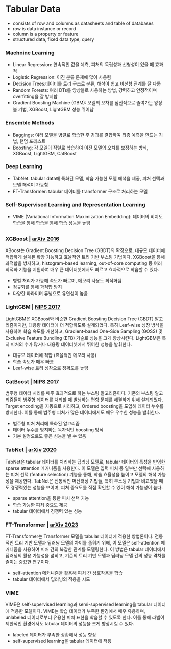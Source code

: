# Tabular Data

* consists of row and columns as datasheets and table of databases
* row is data instance or record
* column is a property or feature
* structured data, fixed data type, query

### Machnine Learning

* Linear Regression: 연속적인 값을 예측, 피처의 독립성과 선형성이 있을 때 효과적
* Logistic Regression: 이진 분류 문제에 많이 사용됨
* Decision Trees:데이터를 트리 구조로 분류, 해석이 쉽고 비선형 관계를 잘 다룸
* Random Forests: 여러 DTs를 앙상블로 사용하는 방법, 강력하고 안정적이며 overfitting을 잘 방지함
* Gradient Boosting Machine (GBM): 모델의 오차를 점진적으로 줄여가는 앙상블 기법, XGBoost, LightGBM 성능 뛰어남

### Ensemble Methods

* Baggings: 여러 모델을 병렬로 학습한 후 경과를 결합하여 최종 예측을 만드는 기법, 랜덤 포레스트
* Boosting: 각 모델이 직렬로 학습하여 이전 모델의 오차를 보정하는 방식, XGBoost, LightGBM, CatBoost

### Deep Learning

* TabNet: tabular data에 특화된 모델, 학습 가능한 모델 해석을 제공, 피처 선택과 모델 해석이 가능함
* FT-Transformer: tabular 데이터를 transformer 구조로 처리하는 모델

### Self-Supervised Learning and Representation Learning

* VIME (Variational Information Maximization Embedding): 데이터의 비지도 학습을 통해 학습을 통해 학습 성능을 높임

##

### XGBoost | [arXiv 2016](https://arxiv.org/abs/1603.02754)

XBoost는 Gradient Boosting Decision Tree (GBDT)의 확장으로, 대규모 데이터에 적합하게 설계된 확장 가능하고 효율적인 트리 기반 부스팅 기법이다. XGBoost을 통해 과적합을 방지하고, histogram-based learning, out-of-core computing 등 여러 최적화 기능을 지원하여 매우 큰 데이터셋에서도 빠르고 효과적으로 학습할 수 있다.

* 병렬 처리가 가능해 속도가 빠르며, 메모리 사용도 최적화됨
* 정규화를 통해 과적합 방지
* 다양한 파라미터 튜닝으로 유연성이 높음

### LightGBM | [NIPS 2017](https://papers.nips.cc/paper_files/paper/2022/hash/77911ed9e6e864ca1a3d165b2c3cb258-Abstract.html)

LightGBM은 XGBoost와 비슷한 Gradient Boosting Decision Tree (GBDT) 알고리즘이지만, 대용량 데이터에 더 적합하도록 설계되었다. 특히 Leaf-wise 성장 방식을 사용하여 학습 속도를 개선하고, Gradient-based One-Side Sampling (GOSS) 및 Exclusive Feature Bundling (EFB) 기술로 성능을 크게 향상시킨다. LightGBM은 특히 피처의 수가 많거나 대용량 데이터셋에서 뛰어한 성능을 발휘한다.

* 대규모 데이터에 적합 (효율적인 메모리 사용)
* 학습 속도가 매우 빠름
* Leaf-wise 트리 성장으로 정확도를 높임

### CatBoost | [NIPS 2017](chrome-extension://efaidnbmnnnibpcajpcglclefindmkaj/http://learningsys.org/nips17/assets/papers/paper_11.pdf)

범주형 데이터 처리를 매주 효과적으로 하는 부스팅 알고리즘이다. 기존의 부스팅 알고리즘들이 범주형 데이터를 처리할 때 발생하는 편향 문제를 해결하기 위해 설계되었다. Target encoding을 자동으로 처리하고, Ordered boosting을 도입해 데이터 누수를 방지한다. 이를 통해 범주형 피처가 많은 데이터에서도 매우 우수한 성능을 발휘한다.

* 범주형 피처 처리에 특화된 알고리즘
* 데이터 누수를 방지하는 독자적인 boosting 방식
* 기본 설정으로도 좋은 성능을 낼 수 있음

### TabNet | [arXiv 2020](chrome-extension://efaidnbmnnnibpcajpcglclefindmkaj/https://arxiv.org/pdf/1908.07442)

TabNet은 tabular 데이터를 처리하는 딥러닝 모델로, tabular 데이터의 특성을 반영한 sparse attention 메커니즘을 사용한다. 이 모델은 입력 피처 중 일부만 선택해 사용하는 피처 선택 (feature selection) 기능을 통해, 학습 효율성을 높이고 모델의 해석 가능성을 제공한다. TabNet은 전통적인 머신러닝 기법들, 특히 부스팅 기법과 비교했을 때도 경쟁력있는 성능을 보이며, 피처 중요도를 직접 확인할 수 있어 해석 가능성이 높다.

* sparse attention을 통한 피처 선택 가능
* 학습 가능한 피처 중요도 제공
* tabular 데이터에서 경쟁력 있는 성능

### FT-Transformer | [arXiv 2023](chrome-extension://efaidnbmnnnibpcajpcglclefindmkaj/https://arxiv.org/pdf/2106.11959)

FT-Transformer는 Transformer 모델을 tabular 데이터에 적용한 방법론이다. 전통적인 트리 기반 모델과 딥러닝 모델의 차이를 좁히기 위해, 이 모델은 self-attention 메커니즘을 사용하여 피처 간의 복잡한 관계를 모델링한다. 이 방법은 tabular 데이터에서 딥러닝의 활용 가능성을 넓히고, 기존의 트리 기반 모델과 딥러닝 모델 간의 성능 격차를 줄이는 중요한 연구이다.

* self-attention 메커니즘을 활용해 피처 간 상호작용을 학습
* tabular 데이터에서 딥러닝의 적용을 시도

### VIME

VIME은 self-supervised learning과 semi-supervised learning을 tabular 데이터에 적용한 모델이다. VIME는 학습 데이터가 부족한 환경에서 매우 유용하며, unlabeled 데이터로부터 유용한 피처 표현을 학습할 수 있도록 한다. 이를 통해 라벨이 제한적인 환경에서도 tabular 데이터의 성능을 크게 향상시킬 수 있다.

* labeled 데이터가 부족한 상황에서 성능 향상
* self-supervised learning을 tabular 데이터에 적용
